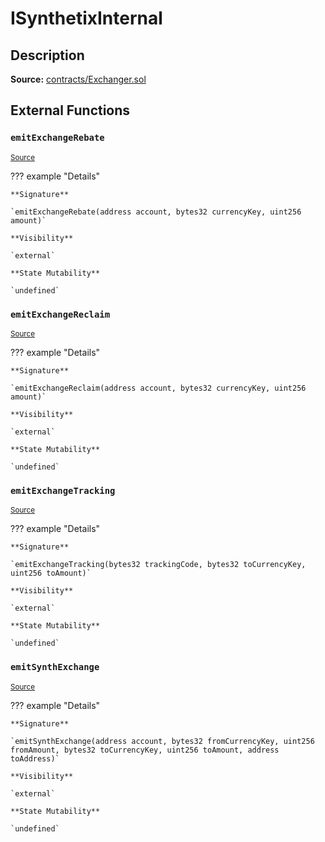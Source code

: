 # ISynthetixInternal

## Description

**Source:** [contracts/Exchanger.sol](https://github.com/Synthetixio/synthetix/tree/v2.40.0-alpha/contracts/Exchanger.sol)

## External Functions

### `emitExchangeRebate`

<sub>[Source](https://github.com/Synthetixio/synthetix/tree/v2.40.0-alpha/contracts/Exchanger.sol#L52)</sub>

??? example "Details"

    **Signature**

    `emitExchangeRebate(address account, bytes32 currencyKey, uint256 amount)`

    **Visibility**

    `external`

    **State Mutability**

    `undefined`

### `emitExchangeReclaim`

<sub>[Source](https://github.com/Synthetixio/synthetix/tree/v2.40.0-alpha/contracts/Exchanger.sol#L46)</sub>

??? example "Details"

    **Signature**

    `emitExchangeReclaim(address account, bytes32 currencyKey, uint256 amount)`

    **Visibility**

    `external`

    **State Mutability**

    `undefined`

### `emitExchangeTracking`

<sub>[Source](https://github.com/Synthetixio/synthetix/tree/v2.40.0-alpha/contracts/Exchanger.sol#L31)</sub>

??? example "Details"

    **Signature**

    `emitExchangeTracking(bytes32 trackingCode, bytes32 toCurrencyKey, uint256 toAmount)`

    **Visibility**

    `external`

    **State Mutability**

    `undefined`

### `emitSynthExchange`

<sub>[Source](https://github.com/Synthetixio/synthetix/tree/v2.40.0-alpha/contracts/Exchanger.sol#L37)</sub>

??? example "Details"

    **Signature**

    `emitSynthExchange(address account, bytes32 fromCurrencyKey, uint256 fromAmount, bytes32 toCurrencyKey, uint256 toAmount, address toAddress)`

    **Visibility**

    `external`

    **State Mutability**

    `undefined`
